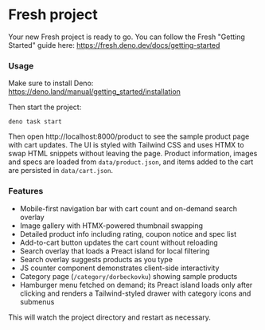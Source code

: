 # Fresh project

Your new Fresh project is ready to go. You can follow the Fresh "Getting
Started" guide here: https://fresh.deno.dev/docs/getting-started

### Usage

Make sure to install Deno: https://deno.land/manual/getting_started/installation

Then start the project:

```
deno task start
```

Then open http://localhost:8000/product to see the sample product page with cart updates. The UI is styled with Tailwind CSS and uses HTMX to swap HTML snippets without leaving the page. Product information, images and specs are loaded from `data/product.json`, and items added to the cart are persisted in `data/cart.json`.

### Features

- Mobile-first navigation bar with cart count and on-demand search overlay
- Image gallery with HTMX-powered thumbnail swapping
- Detailed product info including rating, coupon notice and spec list
- Add-to-cart button updates the cart count without reloading
- Search overlay that loads a Preact island for local filtering
- Search overlay suggests products as you type
- JS counter component demonstrates client-side interactivity
- Category page (`/category/dorbeckovku`) showing sample products
- Hamburger menu fetched on demand; its Preact island loads only after clicking and
  renders a Tailwind-styled drawer with category icons and submenus

This will watch the project directory and restart as necessary.
